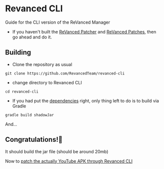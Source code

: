 # Revanced CLI

Guide for the CLI version of the ReVanced Manager

* If you haven't built the [ReVanced Patcher](https://github.com/CriticalRange/revanced-cli/wiki/Building-ReVanced-Patcher) and [ReVanced Patches](https://github.com/CriticalRange/revanced-cli/wiki/Building-ReVanced-Patches), then go ahead and do it.

## Building

* Clone the repository as usual

`git clone https://github.com/RevancedTeam/revanced-cli`

* change directory to Revanced CLI

`cd revanced-cli`

* If you had put the [dependencies](https://github.com/CriticalRange/revanced-cli/wiki/Building-ReVanced-Patches#putting-the-patcher-jar-file-into-gradle-dependencies) right, only thing left to do is to build via Gradle

`gradle build shadowJar`

And...

## Congratulations!🎉 

It should build the jar file (should be around 20mb)

Now to [patch the actually YouTube APK through Revanced CLI](https://github.com/CriticalRange/revanced-cli/wiki/Patching-YouTube-APK-using-ReVanced-CLI)